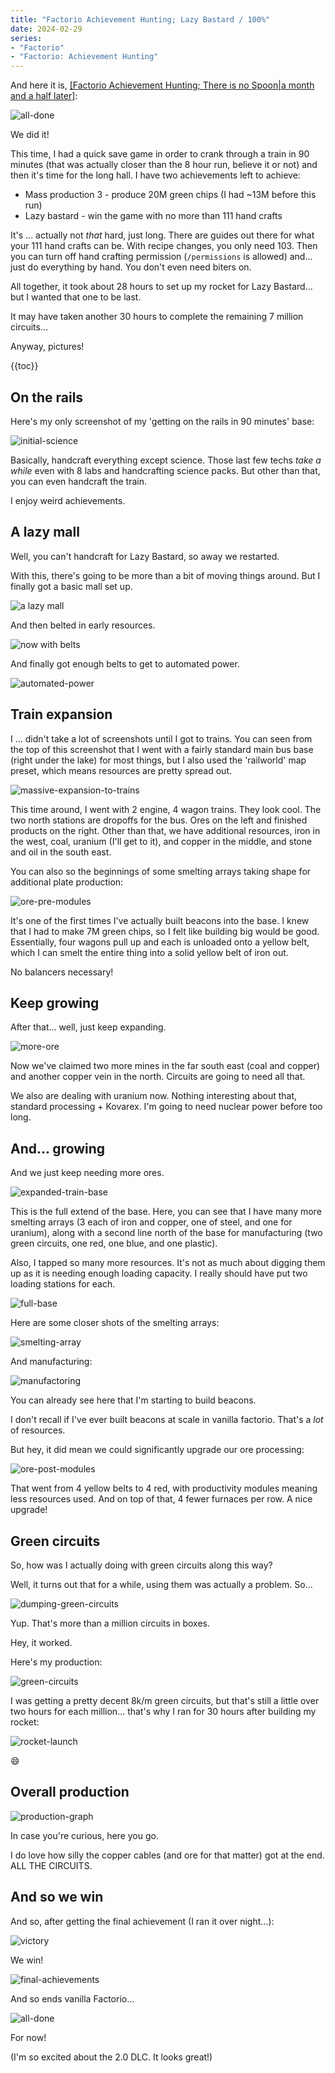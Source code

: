 ```yaml
---
title: "Factorio Achievement Hunting; Lazy Bastard / 100%"
date: 2024-02-29
series:
- "Factorio"
- "Factorio: Achievement Hunting"
---
```

And here it is, [[Factorio Achievement Hunting; There is no Spoon|a month and a half later]]():

![all-done](assets/00-all-done.png)

We did it!

This time, I had a quick save game in order to crank through a train in 90 minutes (that was actually closer than the 8 hour run, believe it or not) and then it's time for the long hall. I have two achievements left to achieve:

* Mass production 3 - produce 20M green chips (I had ~13M before this run)
* Lazy bastard - win the game with no more than 111 hand crafts

It's ... actually not *that* hard, just long. There are guides out there for what your 111 hand crafts can be. With recipe changes, you only need 103. Then you can turn off hand crafting permission (`/permissions` is allowed) and... just do everything by hand. You don't even need biters on.

All together, it took about 28 hours to set up my rocket for Lazy Bastard... but I wanted that one to be last. 

It may have taken another 30 hours to complete the remaining 7 million circuits...

<!--more-->

Anyway, pictures!

{{toc}}

## On the rails

Here's my only screenshot of my 'getting on the rails in 90 minutes' base:

![initial-science](assets/03-initial-science.png)

Basically, handcraft everything except science. Those last few techs *take a while* even with 8 labs and handcrafting science packs. But other than that, you can even handcraft the train. 

I enjoy weird achievements. 

## A lazy mall

Well, you can't handcraft for Lazy Bastard, so away we restarted. 

With this, there's going to be more than a bit of moving things around. But I finally got a basic mall set up. 

![a lazy mall](assets/01-a-lazy-mall.png)

And then belted in early resources. 

![now with belts](assets/02-now-with-belts.png)

And finally got enough belts to get to automated power. 

![automated-power](assets/04-automated-power.png)

## Train expansion

I ... didn't take a lot of screenshots until I got to trains. You can seen from the top of this screenshot that I went with a fairly standard main bus base (right under the lake) for most things, but I also used the 'railworld' map preset, which means resources are pretty spread out. 

![massive-expansion-to-trains](assets/05-massive-expansion-to-trains.png)

This time around, I went with 2 engine, 4 wagon trains. They look cool. The two north stations are dropoffs for the bus. Ores on the left and finished products on the right. Other than that, we have additional resources, iron in the west, coal, uranium (I'll get to it), and copper in the middle, and stone and oil in the south east. 

You can also so the beginnings of some smelting arrays taking shape for additional plate production:

![ore-pre-modules](assets/12-ore-pre-modules.png)

It's one of the first times I've actually built beacons into the base. I knew that I had to make 7M green chips, so I felt like building big would be good. Essentially, four wagons pull up and each is unloaded onto a yellow belt, which I can smelt the entire thing into a solid yellow belt of iron out. 

No balancers necessary!

## Keep growing

After that... well, just keep expanding. 

![more-ore](assets/06-more-ore.png)

Now we've claimed two more mines in the far south east (coal and copper) and another copper vein in the north. Circuits are going to need all that. 

We also are dealing with uranium now. Nothing interesting about that, standard processing + Kovarex. I'm going to need nuclear power before too long. 

## And... growing

And we just keep needing more ores. 

![expanded-train-base](assets/08-expanded-train-base.png)

This is the full extend of the base. Here, you can see that I have many more smelting arrays (3 each of iron and copper, one of steel, and one for uranium), along with a second line north of the base for manufacturing (two green circuits, one red, one blue, and one plastic). 

Also, I tapped so many more resources. It's not as much about digging them up as it is needing enough loading capacity. I really should have put two loading stations for each. 

![full-base](assets/09-full-base.png)

Here are some closer shots of the smelting arrays:

![smelting-array](assets/10-smelting-array.png)

And manufacturing:

![manufactoring](assets/11-manufactoring.png)

You can already see here that I'm starting to build beacons. 

I don't recall if I've ever built beacons at scale in vanilla factorio. That's a *lot* of resources. 

But hey, it did mean we could significantly upgrade our ore processing:

![ore-post-modules](assets/13-ore-post-modules.png)

That went from 4 yellow belts to 4 red, with productivity modules meaning less resources used. And on top of that, 4 fewer furnaces per row. A nice upgrade!

## Green circuits

So, how was I actually doing with green circuits along this way?

Well, it turns out that for a while, using them was actually a problem. So...

![dumping-green-circuits](assets/07-dumping-green-circuits.png)

Yup. That's more than a million circuits in boxes. 

Hey, it worked. 

Here's my production:

![green-circuits](assets/15-green-circuits.png)

I was getting a pretty decent 8k/m green circuits, but that's still a little over two hours for each million... that's why I ran for 30 hours after building my rocket:

![rocket-launch](assets/18-rocket-launch.png)

:smile:

## Overall production

![production-graph](assets/14-production-graph.png)

In case you're curious, here you go.

I do love how silly the copper cables (and ore for that matter) got at the end. ALL THE CIRCUITS. 

## And so we win

And so, after getting the final achievement (I ran it over night...):

![victory](assets/16-victory.png)

We win!

![final-achievements](assets/17-final-achievements.png)

And so ends vanilla Factorio... 

![all-done](assets/00-all-done.png)

For now!

(I'm so excited about the 2.0 DLC. It looks great!)